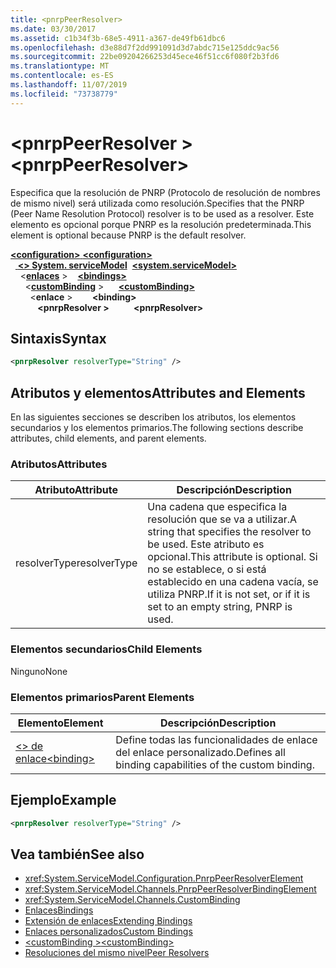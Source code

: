 ```yaml
---
title: <pnrpPeerResolver>
ms.date: 03/30/2017
ms.assetid: c1b34f3b-68e5-4911-a367-de49fb61dbc6
ms.openlocfilehash: d3e88d7f2dd991091d3d7abdc715e125ddc9ac56
ms.sourcegitcommit: 22be09204266253d45ece46f51cc6f080f2b3fd6
ms.translationtype: MT
ms.contentlocale: es-ES
ms.lasthandoff: 11/07/2019
ms.locfileid: "73738779"
---
```

# <a name="pnrppeerresolver"></a><span data-ttu-id="66012-101">\<pnrpPeerResolver ></span><span class="sxs-lookup"><span data-stu-id="66012-101">\<pnrpPeerResolver></span></span>
<span data-ttu-id="66012-102">Especifica que la resolución de PNRP (Protocolo de resolución de nombres de mismo nivel) será utilizada como resolución.</span><span class="sxs-lookup"><span data-stu-id="66012-102">Specifies that the PNRP (Peer Name Resolution Protocol) resolver is to be used as a resolver.</span></span> <span data-ttu-id="66012-103">Este elemento es opcional porque PNRP es la resolución predeterminada.</span><span class="sxs-lookup"><span data-stu-id="66012-103">This element is optional because PNRP is the default resolver.</span></span>  
  
<span data-ttu-id="66012-104">[ **\<configuration>** ](../configuration-element.md)</span><span class="sxs-lookup"><span data-stu-id="66012-104">[**\<configuration>**](../configuration-element.md)</span></span>\
<span data-ttu-id="66012-105">&nbsp;&nbsp;[ **\<> System. serviceModel**](system-servicemodel.md)</span><span class="sxs-lookup"><span data-stu-id="66012-105">&nbsp;&nbsp;[**\<system.serviceModel>**](system-servicemodel.md)</span></span>\
<span data-ttu-id="66012-106">&nbsp;&nbsp;&nbsp;&nbsp;\<[**enlaces**](bindings.md) ></span><span class="sxs-lookup"><span data-stu-id="66012-106">&nbsp;&nbsp;&nbsp;&nbsp;[**\<bindings>**](bindings.md)</span></span>\
<span data-ttu-id="66012-107">&nbsp;&nbsp;&nbsp;&nbsp;&nbsp;&nbsp;\<[**customBinding**](custombinding.md) ></span><span class="sxs-lookup"><span data-stu-id="66012-107">&nbsp;&nbsp;&nbsp;&nbsp;&nbsp;&nbsp;[**\<customBinding>**](custombinding.md)</span></span>\
<span data-ttu-id="66012-108">&nbsp;&nbsp;&nbsp;&nbsp;&nbsp;&nbsp;&nbsp;&nbsp;\<**enlace** ></span><span class="sxs-lookup"><span data-stu-id="66012-108">&nbsp;&nbsp;&nbsp;&nbsp;&nbsp;&nbsp;&nbsp;&nbsp;**\<binding>**</span></span>\
<span data-ttu-id="66012-109">&nbsp;&nbsp;&nbsp;&nbsp;&nbsp;&nbsp;&nbsp;&nbsp;&nbsp;&nbsp; **\<pnrpResolver >**</span><span class="sxs-lookup"><span data-stu-id="66012-109">&nbsp;&nbsp;&nbsp;&nbsp;&nbsp;&nbsp;&nbsp;&nbsp;&nbsp;&nbsp;**\<pnrpResolver>**</span></span>  
  
## <a name="syntax"></a><span data-ttu-id="66012-110">Sintaxis</span><span class="sxs-lookup"><span data-stu-id="66012-110">Syntax</span></span>  
  
```xml  
<pnrpResolver resolverType="String" />
```  
  
## <a name="attributes-and-elements"></a><span data-ttu-id="66012-111">Atributos y elementos</span><span class="sxs-lookup"><span data-stu-id="66012-111">Attributes and Elements</span></span>  
 <span data-ttu-id="66012-112">En las siguientes secciones se describen los atributos, los elementos secundarios y los elementos primarios.</span><span class="sxs-lookup"><span data-stu-id="66012-112">The following sections describe attributes, child elements, and parent elements.</span></span>  
  
### <a name="attributes"></a><span data-ttu-id="66012-113">Atributos</span><span class="sxs-lookup"><span data-stu-id="66012-113">Attributes</span></span>  
  
|<span data-ttu-id="66012-114">Atributo</span><span class="sxs-lookup"><span data-stu-id="66012-114">Attribute</span></span>|<span data-ttu-id="66012-115">Descripción</span><span class="sxs-lookup"><span data-stu-id="66012-115">Description</span></span>|  
|---------------|-----------------|  
|<span data-ttu-id="66012-116">resolverType</span><span class="sxs-lookup"><span data-stu-id="66012-116">resolverType</span></span>|<span data-ttu-id="66012-117">Una cadena que especifica la resolución que se va a utilizar.</span><span class="sxs-lookup"><span data-stu-id="66012-117">A string that specifies the resolver to be used.</span></span> <span data-ttu-id="66012-118">Este atributo es opcional.</span><span class="sxs-lookup"><span data-stu-id="66012-118">This attribute is optional.</span></span> <span data-ttu-id="66012-119">Si no se establece, o si está establecido en una cadena vacía, se utiliza PNRP.</span><span class="sxs-lookup"><span data-stu-id="66012-119">If it is not set, or if it is set to an empty string, PNRP is used.</span></span>|  
  
### <a name="child-elements"></a><span data-ttu-id="66012-120">Elementos secundarios</span><span class="sxs-lookup"><span data-stu-id="66012-120">Child Elements</span></span>  
 <span data-ttu-id="66012-121">Ninguno</span><span class="sxs-lookup"><span data-stu-id="66012-121">None</span></span>  
  
### <a name="parent-elements"></a><span data-ttu-id="66012-122">Elementos primarios</span><span class="sxs-lookup"><span data-stu-id="66012-122">Parent Elements</span></span>  
  
|<span data-ttu-id="66012-123">Elemento</span><span class="sxs-lookup"><span data-stu-id="66012-123">Element</span></span>|<span data-ttu-id="66012-124">Descripción</span><span class="sxs-lookup"><span data-stu-id="66012-124">Description</span></span>|  
|-------------|-----------------|  
|[<span data-ttu-id="66012-125">\<> de enlace</span><span class="sxs-lookup"><span data-stu-id="66012-125">\<binding></span></span>](bindings.md)|<span data-ttu-id="66012-126">Define todas las funcionalidades de enlace del enlace personalizado.</span><span class="sxs-lookup"><span data-stu-id="66012-126">Defines all binding capabilities of the custom binding.</span></span>|  
  
## <a name="example"></a><span data-ttu-id="66012-127">Ejemplo</span><span class="sxs-lookup"><span data-stu-id="66012-127">Example</span></span>  
  
```xml  
<pnrpResolver resolverType="String" />
```  
  
## <a name="see-also"></a><span data-ttu-id="66012-128">Vea también</span><span class="sxs-lookup"><span data-stu-id="66012-128">See also</span></span>

- <xref:System.ServiceModel.Configuration.PnrpPeerResolverElement>
- <xref:System.ServiceModel.Channels.PnrpPeerResolverBindingElement>
- <xref:System.ServiceModel.Channels.CustomBinding>
- [<span data-ttu-id="66012-129">Enlaces</span><span class="sxs-lookup"><span data-stu-id="66012-129">Bindings</span></span>](../../../wcf/bindings.md)
- [<span data-ttu-id="66012-130">Extensión de enlaces</span><span class="sxs-lookup"><span data-stu-id="66012-130">Extending Bindings</span></span>](../../../wcf/extending/extending-bindings.md)
- [<span data-ttu-id="66012-131">Enlaces personalizados</span><span class="sxs-lookup"><span data-stu-id="66012-131">Custom Bindings</span></span>](../../../wcf/extending/custom-bindings.md)
- [<span data-ttu-id="66012-132">\<customBinding ></span><span class="sxs-lookup"><span data-stu-id="66012-132">\<customBinding></span></span>](custombinding.md)
- [<span data-ttu-id="66012-133">Resoluciones del mismo nivel</span><span class="sxs-lookup"><span data-stu-id="66012-133">Peer Resolvers</span></span>](../../../wcf/feature-details/peer-resolvers.md)
